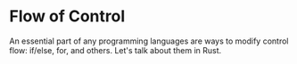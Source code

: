 # Flow of Control

An essential part of any programming languages are ways to modify control flow: if/else, for, and others. Let's talk about them in Rust.
